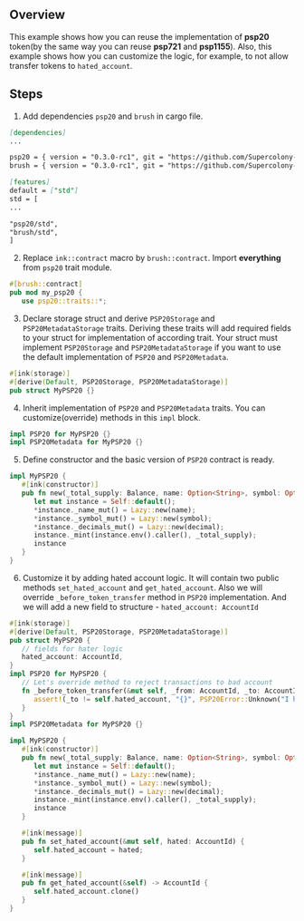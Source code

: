 ## Overview
This example shows how you can reuse the implementation of
**psp20** token(by the same way you can reuse
**psp721** and **psp1155**).
Also, this example shows how you can customize the logic, for example, to not allow transfer tokens to `hated_account`.

## Steps
1. Add dependencies `psp20` and `brush` in cargo file.
```markdown
[dependencies]
...

psp20 = { version = "0.3.0-rc1", git = "https://github.com/Supercolony-net/openbrush-contracts", default-features = false, features = ["ink-as-dependency"] }
brush = { version = "0.3.0-rc1", git = "https://github.com/Supercolony-net/openbrush-contracts", default-features = false }

[features]
default = ["std"]
std = [
...

"psp20/std",
"brush/std",
]
```
2. Replace `ink::contract` macro by `brush::contract`.
   Import **everything** from `psp20` trait module.
```rust
#[brush::contract]
pub mod my_psp20 {
   use psp20::traits::*;
```
3. Declare storage struct and derive `PSP20Storage` and `PSP20MetadataStorage` traits. Deriving these traits
   will add required fields to your struct for implementation of according trait.
   Your struct must implement `PSP20Storage` and `PSP20MetadataStorage` if you want to use the
   default implementation of `PSP20` and `PSP20Metadata`.

```rust
#[ink(storage)]
#[derive(Default, PSP20Storage, PSP20MetadataStorage)]
pub struct MyPSP20 {}
```
4. Inherit implementation of `PSP20` and `PSP20Metadata` traits.
   You can customize(override) methods in this `impl` block.
```rust
impl PSP20 for MyPSP20 {}
impl PSP20Metadata for MyPSP20 {}
```
5. Define constructor and the basic version of `PSP20` contract is ready.
```rust
impl MyPSP20 {
   #[ink(constructor)]
   pub fn new(_total_supply: Balance, name: Option<String>, symbol: Option<String>, decimal: u8) -> Self {
      let mut instance = Self::default();
      *instance._name_mut() = Lazy::new(name);
      *instance._symbol_mut() = Lazy::new(symbol);
      *instance._decimals_mut() = Lazy::new(decimal);
      instance._mint(instance.env().caller(), _total_supply);
      instance
   }
}
```
6. Customize it by adding hated account logic. It will contain two public methods `set_hated_account` and `get_hated_account`.
   Also we will override `_before_token_transfer` method in `PSP20` implementation.
   And we will add a new field to structure - `hated_account: AccountId`
```rust
#[ink(storage)]
#[derive(Default, PSP20Storage, PSP20MetadataStorage)]
pub struct MyPSP20 {
   // fields for hater logic
   hated_account: AccountId,
}
impl PSP20 for MyPSP20 {
   // Let's override method to reject transactions to bad account
   fn _before_token_transfer(&mut self, _from: AccountId, _to: AccountId, _amount: Balance) {
      assert!(_to != self.hated_account, "{}", PSP20Error::Unknown("I hate this account!").as_ref());
   }
}
impl PSP20Metadata for MyPSP20 {}

impl MyPSP20 {
   #[ink(constructor)]
   pub fn new(_total_supply: Balance, name: Option<String>, symbol: Option<String>, decimal: u8) -> Self {
      let mut instance = Self::default();
      *instance._name_mut() = Lazy::new(name);
      *instance._symbol_mut() = Lazy::new(symbol);
      *instance._decimals_mut() = Lazy::new(decimal);
      instance._mint(instance.env().caller(), _total_supply);
      instance
   }

   #[ink(message)]
   pub fn set_hated_account(&mut self, hated: AccountId) {
      self.hated_account = hated;
   }

   #[ink(message)]
   pub fn get_hated_account(&self) -> AccountId {
      self.hated_account.clone()
   }
}
```